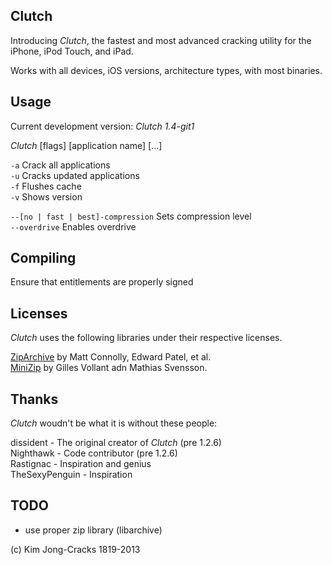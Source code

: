 Clutch
------------
Introducing *Clutch*, the fastest and most advanced cracking utility for the iPhone, iPod Touch, and iPad.

Works with all devices, iOS versions, architecture types, with most binaries.

Usage
------------
Current development version: *Clutch 1.4-git1*

*Clutch* [flags] [application name] [...]

`-a`      Crack all applications<br />
`-u`      Cracks updated applications<br />
`-f`      Flushes cache<br />
`-v`      Shows version<br />

`--[no | fast | best]-compression`      Sets compression level<br />
`--overdrive`     Enables overdrive<br />

Compiling
------------
Ensure that entitlements are properly signed

Licenses
------------
*Clutch* uses the following libraries under their respective licenses.

[ZipArchive](https://github.com/mattconnolly/ZipArchive/) by Matt Connolly, Edward Patel, et al.<br />
[MiniZip](http://www.winimage.com/zLibDll/minizip.html) by Gilles Vollant adn Mathias Svensson.

Thanks
------------
*Clutch* woudn't be what it is without these people:

dissident - The original creator of *Clutch* (pre 1.2.6)<br />
Nighthawk - Code contributor (pre 1.2.6)<br />
Rastignac - Inspiration and genius<br />
TheSexyPenguin - Inspiration<br />

TODO
-------------
* use proper zip library (libarchive)



(c) Kim Jong-Cracks 1819-2013


